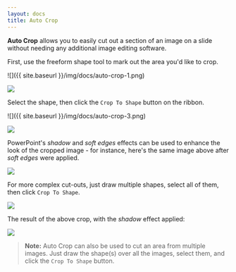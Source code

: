 ```yaml
---
layout: docs
title: Auto Crop
---
```



**Auto Crop** allows you to easily cut out a section of an image on a slide without needing any additional image editing software.

First, use the freeform shape tool to mark out the area you'd like to crop.

![]({{ site.baseurl }}/img/docs/auto-crop-1.png)

<p>
  <img class="box-shadow slide" src="{{ site.baseurl }}/img/docs/auto-crop-2.png">
</p>

Select the shape, then click the `Crop To Shape` button on the ribbon.

![]({{ site.baseurl }}/img/docs/auto-crop-3.png)

<p>
  <img class="box-shadow slide" src="{{ site.baseurl }}/img/docs/auto-crop-4.png">
</p>


PowerPoint's *shadow* and *soft edges* effects can be used to enhance the look of the cropped image - for instance, here's the same image above after *soft edges* were applied.

<p>
  <img class="box-shadow slide" src="{{ site.baseurl }}/img/docs/auto-crop-5.png">
</p>

For more complex cut-outs, just draw multiple shapes, select all of them, then click `Crop To Shape`.

<p>
  <img class="box-shadow slide" src="{{ site.baseurl }}/img/docs/auto-crop-6.png">
</p>

The result of the above crop, with the *shadow* effect applied:

<p>
  <img class="box-shadow slide" src="{{ site.baseurl }}/img/docs/auto-crop-7.png">
</p>

> **Note:** Auto Crop can also be used to cut an area from multiple images. Just draw the shape(s) over all the images, select them, and click the `Crop To Shape` button.
